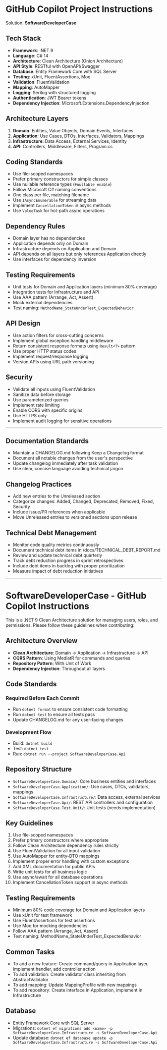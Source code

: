 # GitHub Copilot Project Instructions

Solution: **SoftwareDeveloperCase**

## Tech Stack
- **Framework**: .NET 9
- **Language**: C# 14
- **Architecture**: Clean Architecture (Onion Architecture)
- **API Style**: RESTful with OpenAPI/Swagger
- **Database**: Entity Framework Core with SQL Server
- **Testing**: xUnit, FluentAssertions, Moq
- **Validation**: FluentValidation
- **Mapping**: AutoMapper
- **Logging**: Serilog with structured logging
- **Authentication**: JWT Bearer tokens
- **Dependency Injection**: Microsoft.Extensions.DependencyInjection

## Architecture Layers
1. **Domain**: Entities, Value Objects, Domain Events, Interfaces
2. **Application**: Use Cases, DTOs, Interfaces, Validators, Mappings
3. **Infrastructure**: Data Access, External Services, Identity
4. **API**: Controllers, Middleware, Filters, Program.cs

## Coding Standards
- Use file-scoped namespaces
- Prefer primary constructors for simple classes
- Use nullable reference types (`#nullable enable`)
- Follow Microsoft C# naming conventions
- One class per file, matching filename
- Use `IAsyncEnumerable` for streaming data
- Implement `CancellationToken` in async methods
- Use `ValueTask` for hot-path async operations

## Dependency Rules
- Domain layer has no dependencies
- Application depends only on Domain
- Infrastructure depends on Application and Domain
- API depends on all layers but only references Application directly
- Use interfaces for dependency inversion

## Testing Requirements
- Unit tests for Domain and Application layers (minimum 80% coverage)
- Integration tests for Infrastructure and API
- Use AAA pattern (Arrange, Act, Assert)
- Mock external dependencies
- Test naming: `MethodName_StateUnderTest_ExpectedBehavior`

## API Design
- Use action filters for cross-cutting concerns
- Implement global exception handling middleware
- Return consistent response formats using `Result<T>` pattern
- Use proper HTTP status codes
- Implement request/response logging
- Version APIs using URL path versioning

## Security
- Validate all inputs using FluentValidation
- Sanitize data before storage
- Use parameterized queries
- Implement rate limiting
- Enable CORS with specific origins
- Use HTTPS only
- Implement audit logging for sensitive operations

---

## Documentation Standards
- Maintain a CHANGELOG.md following Keep a Changelog format
- Document all notable changes from the user's perspective
- Update changelog immediately after task validation
- Use clear, concise language avoiding technical jargon

## Changelog Practices
- Add new entries to the Unreleased section
- Categorize changes: Added, Changed, Deprecated, Removed, Fixed, Security
- Include issue/PR references when applicable
- Move Unreleased entries to versioned sections upon release

## Technical Debt Management
- Monitor code quality metrics continuously
- Document technical debt items in /docs/TECHNICAL_DEBT_REPORT.md
- Review and update technical debt quarterly
- Track debt reduction progress in sprint retrospectives
- Include debt items in backlog with proper prioritization
- Measure impact of debt reduction initiatives

---

# SoftwareDeveloperCase - GitHub Copilot Instructions

This is a .NET 9 Clean Architecture solution for managing users, roles, and permissions. Please follow these guidelines when contributing:

## Architecture Overview
- **Clean Architecture**: Domain → Application → Infrastructure → API
- **CQRS Pattern**: Using MediatR for commands and queries
- **Repository Pattern**: With Unit of Work
- **Dependency Injection**: Throughout all layers

## Code Standards

### Required Before Each Commit
- Run `dotnet format` to ensure consistent code formatting
- Run `dotnet test` to ensure all tests pass
- Update CHANGELOG.md for any user-facing changes

### Development Flow
- Build: `dotnet build`
- Test: `dotnet test`
- Run: `dotnet run --project SoftwareDeveloperCase.Api`

## Repository Structure
- `SoftwareDeveloperCase.Domain/`: Core business entities and interfaces
- `SoftwareDeveloperCase.Application/`: Use cases, DTOs, validators, mappings
- `SoftwareDeveloperCase.Infrastructure/`: Data access, external services
- `SoftwareDeveloperCase.Api/`: REST API controllers and configuration
- `SoftwareDeveloperCase.Test.Unit/`: Unit tests (needs implementation)

## Key Guidelines
1. Use file-scoped namespaces
2. Prefer primary constructors where appropriate
3. Follow Clean Architecture dependency rules strictly
4. Use FluentValidation for all input validation
5. Use AutoMapper for entity-DTO mappings
6. Implement proper error handling with custom exceptions
7. Add XML documentation for public APIs
8. Write unit tests for all business logic
9. Use async/await for all database operations
10. Implement CancellationToken support in async methods

## Testing Requirements
- Minimum 80% code coverage for Domain and Application layers
- Use xUnit for test framework
- Use FluentAssertions for test assertions
- Use Moq for mocking dependencies
- Follow AAA pattern (Arrange, Act, Assert)
- Test naming: MethodName_StateUnderTest_ExpectedBehavior

## Common Tasks
- To add a new feature: Create command/query in Application layer, implement handler, add controller action
- To add validation: Create validator class inheriting from AbstractValidator<T>
- To add mapping: Update MappingProfile with new mappings
- To add repository: Create interface in Application, implement in Infrastructure

## Database
- Entity Framework Core with SQL Server
- Migrations: `dotnet ef migrations add <name> -p SoftwareDeveloperCase.Infrastructure -s SoftwareDeveloperCase.Api`
- Update database: `dotnet ef database update -p SoftwareDeveloperCase.Infrastructure -s SoftwareDeveloperCase.Api`
